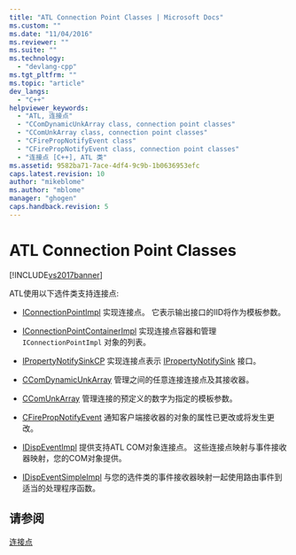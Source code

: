 ```yaml
---
title: "ATL Connection Point Classes | Microsoft Docs"
ms.custom: ""
ms.date: "11/04/2016"
ms.reviewer: ""
ms.suite: ""
ms.technology: 
  - "devlang-cpp"
ms.tgt_pltfrm: ""
ms.topic: "article"
dev_langs: 
  - "C++"
helpviewer_keywords: 
  - "ATL, 连接点"
  - "CComDynamicUnkArray class, connection point classes"
  - "CComUnkArray class, connection point classes"
  - "CFirePropNotifyEvent class"
  - "CFirePropNotifyEvent class, connection point classes"
  - "连接点 [C++], ATL 类"
ms.assetid: 9582ba71-7ace-4df4-9c9b-1b0636953efc
caps.latest.revision: 10
author: "mikeblome"
ms.author: "mblome"
manager: "ghogen"
caps.handback.revision: 5
---
```

# ATL Connection Point Classes
[!INCLUDE[vs2017banner](../assembler/inline/includes/vs2017banner.md)]

ATL使用以下选件类支持连接点:  
  
-   [IConnectionPointImpl](../atl/reference/iconnectionpointimpl-class.md) 实现连接点。  它表示输出接口的IID将作为模板参数。  
  
-   [IConnectionPointContainerImpl](../atl/reference/iconnectionpointcontainerimpl-class.md) 实现连接点容器和管理 `IConnectionPointImpl` 对象的列表。  
  
-   [IPropertyNotifySinkCP](../atl/reference/ipropertynotifysinkcp-class.md) 实现连接点表示 [IPropertyNotifySink](http://msdn.microsoft.com/library/windows/desktop/ms692638) 接口。  
  
-   [CComDynamicUnkArray](../atl/reference/ccomdynamicunkarray-class.md) 管理之间的任意连接连接点及其接收器。  
  
-   [CComUnkArray](../atl/reference/ccomunkarray-class.md) 管理连接的预定义的数字为指定的模板参数。  
  
-   [CFirePropNotifyEvent](../atl/reference/cfirepropnotifyevent-class.md) 通知客户端接收器的对象的属性已更改或将发生更改。  
  
-   [IDispEventImpl](../atl/reference/idispeventimpl-class.md) 提供支持ATL COM对象连接点。  这些连接点映射与事件接收器映射，您的COM对象提供。  
  
-   [IDispEventSimpleImpl](../atl/reference/idispeventsimpleimpl-class.md) 与您的选件类的事件接收器映射一起使用路由事件到适当的处理程序函数。  
  
## 请参阅  
 [连接点](../atl/atl-connection-points.md)